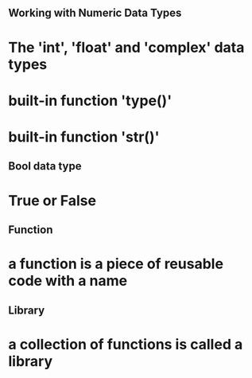 ## Working with Numeric Data Types
# The 'int', 'float' and 'complex' data types
# built-in function 'type()'
# built-in function 'str()' 

## Bool data type
# True or False


## Function
# a function is a piece of reusable code with a name

## Library
# a collection of functions is called a library
